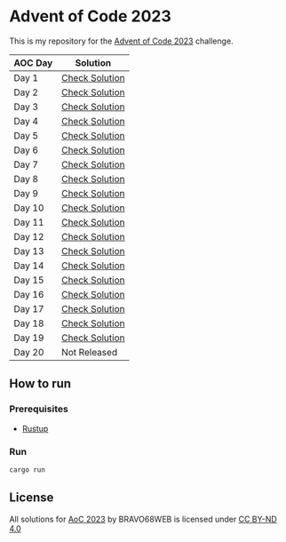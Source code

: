 # Advent of Code 2023

This is my repository for the [Advent of Code 2023](https://adventofcode.com/2023) challenge.

| AOC Day | Solution                       |
|---------|--------------------------------|
| Day 1   | [Check Solution](src/d1.rs)    |
| Day 2   | [Check Solution](src/d2.rs)    |
| Day 3   | [Check Solution](src/d3.rs)    |
| Day 4   | [Check Solution](src/d4.rs)    |
| Day 5   | [Check Solution](src/d5.rs)    |
| Day 6   | [Check Solution](src/d6.rs)    |
| Day 7   | [Check Solution](src/d7.rs)    |
| Day 8   | [Check Solution](src/d8.rs)    |
| Day 9   | [Check Solution](src/d9.rs)    |
| Day 10  | [Check Solution](src/d10.rs)   |
| Day 11  | [Check Solution](src/d11.rs)   |
| Day 12  | [Check Solution](src/d12.rs)   |
| Day 13  | [Check Solution](src/d13.rs)   |
| Day 14  | [Check Solution](src/d14.rs)   |
| Day 15  | [Check Solution](src/d15.rs)   |
| Day 16  | [Check Solution](src/d16.rs)   |
| Day 17  | [Check Solution](src/d17.rs)   |
| Day 18  | [Check Solution](src/d18.rs)   |
| Day 19  | [Check Solution](src/d19.rs)   |
| Day 20  | Not Released                   |

## How to run

### Prerequisites

- [Rustup](https://rustup.rs/)

### Run

```bash
cargo run
```

## License

All solutions for [AoC 2023](https://adventofcode.com/2023) by BRAVO68WEB is licensed under [CC BY-ND 4.0](https://creativecommons.org/licenses/by-nd/4.0/)
